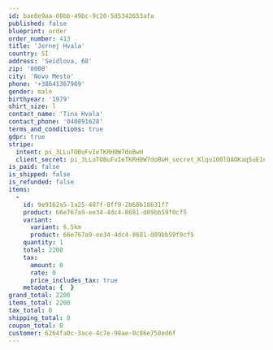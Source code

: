 ```yaml
---
id: bae8e9aa-00bb-49bc-9c20-5d5342653afa
published: false
blueprint: order
order_number: 413
title: 'Jernej Hvala'
country: SI
address: 'Seidlova, 68'
zip: '8000'
city: 'Novo Mesto'
phone: '+38641367969'
gender: male
birthyear: '1979'
shirt_size: l
contact_name: 'Tina Hvala'
contact_phone: '040891628'
terms_and_conditions: true
gdpr: true
stripe:
  intent: pi_3LLuTOBuFvIeTKRH0W7doBwH
  client_secret: pi_3LLuTOBuFvIeTKRH0W7doBwH_secret_Klqu100lQAOKaq5uE1dRHUJ8B
is_paid: false
is_shipped: false
is_refunded: false
items:
  -
    id: 9e9162a5-1a25-487f-8ff9-2b68b18631f7
    product: 66e767a9-ee34-4dc4-8681-d09bb59f0cf5
    variant:
      variant: 6.5km
      product: 66e767a9-ee34-4dc4-8681-d09bb59f0cf5
    quantity: 1
    total: 2200
    tax:
      amount: 0
      rate: 0
      price_includes_tax: true
    metadata: {  }
grand_total: 2200
items_total: 2200
tax_total: 0
shipping_total: 0
coupon_total: 0
customer: 6264fa0c-3ace-4c7e-98ae-0c86e758ed6f
---
```

